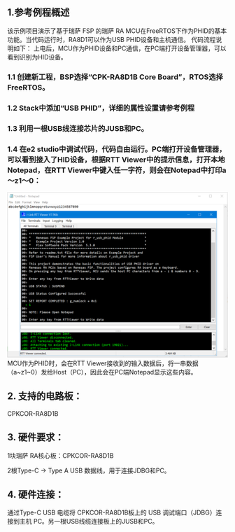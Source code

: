 ## 1.参考例程概述
该示例项目演示了基于瑞萨 FSP 的瑞萨 RA MCU在FreeRTOS下作为PHID的基本功能。当代码运行时，RA8D1可以作为USB PHID设备和主机通信。
代码流程说明如下：
上电后，MCU作为PHID设备和PC通信，在PC端打开设备管理器，可以看到识别为HID设备。

### 1.1 创建新工程，BSP选择“CPK-RA8D1B Core Board”，RTOS选择FreeRTOS。
### 1.2 Stack中添加“USB PHID”，详细的属性设置请参考例程
### 1.3 利用一根USB线连接芯片的JUSB和PC。
### 1.4 在e2 studio中调试代码，代码自由运行。PC端打开设备管理器，可以看到接入了HID设备，根据RTT Viewer中的提示信息，打开本地Notepad，在RTT Viewer中键入任一字符，则会在Notepad中打印a～z1～0：
![alt text](images/Picture1-1.png)
MCU作为PHID时，会在RTT Viewer接收到的输入数据后，将一串数据（a~z1~0）发给Host（PC），因此会在PC端Notepad显示这些内容。

## 2. 支持的电路板：
CPKCOR-RA8D1B

## 3. 硬件要求：
1块瑞萨 RA核心板：CPKCOR-RA8D1B

2根Type-C -> Type A USB 数据线，用于连接JDBG和PC。

## 4. 硬件连接：
通过Type-C USB 电缆将 CPKCOR-RA8D1B板上的 USB 调试端口（JDBG）连接到主机 PC。另一根USB线缆连接板上的JUSB和PC。
